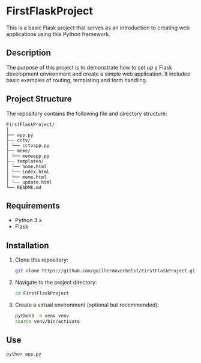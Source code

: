# FirstFlaskProject

This is a basic Flask project that serves as an introduction to creating web applications using this Python framework.

## Description

The purpose of this project is to demonstrate how to set up a Flask development environment and create a simple web application. It includes basic examples of routing, templating and form handling.

## Project Structure

The repository contains the following file and directory structure:

```
FirstFlaskProject/
│
├── app.py
├── cctv/
│ └── cctvapp.py
├── meme/
│ └── memeapp.py
├── templates/
│ └── home.html
│ └── index.html
│ └── meme.html
│ └── update.html
└── README.md
```

## Requirements

- Python 3.x
- Flask

## Installation

1. Clone this repository:

   ```sh
   git clone https://github.com/guillermoverhelst/FirstFlaskProject.git
   ```
2. Navigate to the project directory:
    ```sh
   cd FirstFlaskProject
    ```
3. Create a virtual environment (optional but recommended):
   ```sh
   python3 -m venv venv
   source venv/bin/activate 
    ```

## Use

```sh
python app.py
  ```   
